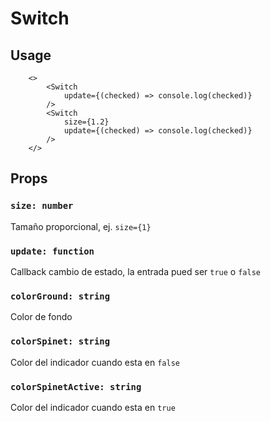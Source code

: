 # Switch

<!-- STORY -->

## Usage

```
    <>
        <Switch
            update={(checked) => console.log(checked)}
        />
        <Switch
            size={1.2}
            update={(checked) => console.log(checked)}
        />
    </>
```

## Props

### `size: number`
Tamaño proporcional, ej. `size={1}`
### `update: function`
Callback cambio de estado, la entrada pued ser `true` o `false`
### `colorGround: string`
Color de fondo
### `colorSpinet: string`
Color del indicador cuando esta en `false`
### `colorSpinetActive: string`
Color del indicador cuando esta en `true`
